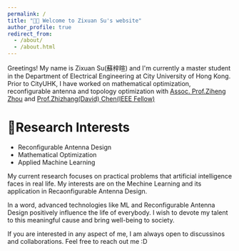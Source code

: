 ```yaml
---
permalink: /
title: "👋🏻 Welcome to Zixuan Su's website"
author_profile: true
redirect_from: 
  - /about/
  - /about.html
---
```


Greetings! My name is Zixuan Su(蘇梓暄) and I'm currently a master student in the Department of Electrical Engineering at City University of Hong Kong. Prior to CityUHK, I have worked on mathematical optimization, reconfigurable antenna and topology optimization with [Assoc. Prof.Ziheng Zhou](http://itlab.fzu.edu.cn/gzl/ZhuanJi/TeacherInfo2.aspx?No=T22108) and [Prof.Zhizhang(David) Chen(IEEE Fellow)](https://www.dal.ca/faculty/engineering/electrical/faculty-staff/our-faculty/professors/chen-zhizhang.html)

🔬Research Interests
======
- Reconfigurable Antenna Design
- Mathematical Optimization
- Applied Machine Learning

My current research focuses on practical problems that artificial intelligence faces in real life. My interests are on the Mechine Learning and its application in Recaonfigurable Antenna Design. 

In a word, advanced technologies like ML and Reconfigurable Antenna Design positively influence the life of everybody. I wish to devote my talent to this meaningful cause and bring well-being to society.

If you are interested in any aspect of me, I am always open to discussinos and collaborations. Feel free to reach out me :D

